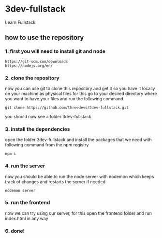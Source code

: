 # 3dev-fullstack
Learn Fullstack

## how to use the repository
### 1. first you will need to install git and node
```
https://git-scm.com/downloads
https://nodejs.org/en/
```
### 2. clone the repository
now you can use git to clone this repository and get it so you have it locally on your machine as physical files
for this go to your desired directory where you want to have your files and run the following command
```
git clone https://github.com/threedevs/3dev-fullstack.git
```
you should now see a folder 3dev-fullstack
### 3. install the dependencies
open the folder 3dev-fullstack and install the packages that we need with following command from the npm registry
```
npm i
```
### 4. run the server
now you should be able to run the node server with nodemon which keeps track of changes and restarts the server if needed
```
nodemon server
```
### 5. run the frontend
now we can try using our server, for this open the frontend folder and run index.html in any way

### 6. done!
